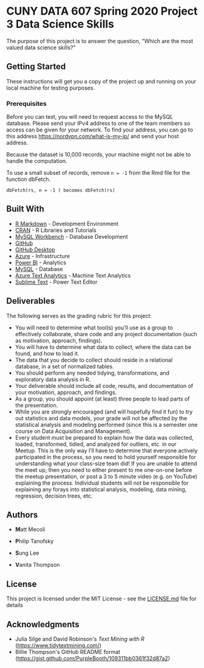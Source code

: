 # CUNY DATA 607 Spring 2020 Project 3 Data Science Skills

The purpose of this project is to answer the question, "Which are the most valued data science skills?" 

## Getting Started

These instructions will get you a copy of the project up and running on your local machine for testing purposes. 

### Prerequisites

Before you can test, you will need to request access to the MySQL database. Please send your IPv4 address to one of the team members so access can be given for your network. To find your address, you can go to this address https://nordvpn.com/what-is-my-ip/ and send your host address.

Because the dataset is 10,000 records, your machine might not be able to handle the computation. 

To use a small subset of records, remove `n = -1` from the Rmd file for the function dbFetch.

```
dbFetch(rs, n = -1 ) becomes dbFetch(rs)

```

## Built With

* [R Markdown](https://rmarkdown.rstudio.com/) - Development Environment
* [CRAN](https://cran.r-project.org/) - R Libraries and Tutorials
* [MySQL Workbench](https://www.mysql.com/products/workbench/) - Database Development
* [GitHub](https://github.com/)
* [GitHub Desktop](https://desktop.github.com/)
* [Azure](http://azure.microsoft.com/en-us/) - Infrastructure
* [Power BI](https://powerbi.microsoft.com/en-us/) - Analytics
* [MySQL](https://www.mysql.com/) - Database
* [Azure Text Analytics](https://azure.microsoft.com/en-us/services/cognitive-services/text-analytics/) - Machine Text Analytics
* [Sublime Text](https://www.sublimetext.com/) - Power Text Editor

## Deliverables

The following serves as the grading rubric for this project:
- You will need to determine what tool(s) you’ll use as a group to effectively collaborate, share code and any project documentation (such as motivation, approach, findings).
- You will have to determine what data to collect, where the data can be found, and how to load it.
- The data that you decide to collect should reside in a relational database, in a set of normalized tables.
- You should perform any needed tidying, transformations, and exploratory data analysis in R.
- Your deliverable should include all code, results, and documentation of your motivation, approach, and findings.
- As a group, you should appoint (at least) three people to lead parts of the presentation.
- While you are strongly encouraged (and will hopefully find it fun) to try out statistics and data models, your grade will not be affected by the statistical analysis and modeling performed (since this is a semester one course on Data Acquisition and Management).
- Every student must be prepared to explain how the data was collected, loaded, transformed, tidied, and analyzed for outliers, etc. in our Meetup. This is the only way I’ll have to determine that everyone actively participated in the process, so you need to hold yourself responsible for understanding what your class-size team did! If you are unable to attend the meet up, then you need to either present to me one-on-one before the meetup presentation, or post a 3 to 5 minute video (e.g. on YouTube) explaining the process. Individual students will not be responsible for explaining any forays into statistical analysis, modeling, data mining, regression, decision trees, etc.

## Authors

* **M**att Mecoli  

* **P**hilip Tanofsky  

* **S**ung Lee  

* **V**anita Thompson

## License

This project is licensed under the MIT License - see the [LICENSE.md](LICENSE.md) file for details

## Acknowledgments

* Julia Silge and David Robinson's *Text Mining with R* (https://www.tidytextmining.com/)
* Billie Thompson's GitHub README format (https://gist.github.com/PurpleBooth/109311bb0361f32d87a2)